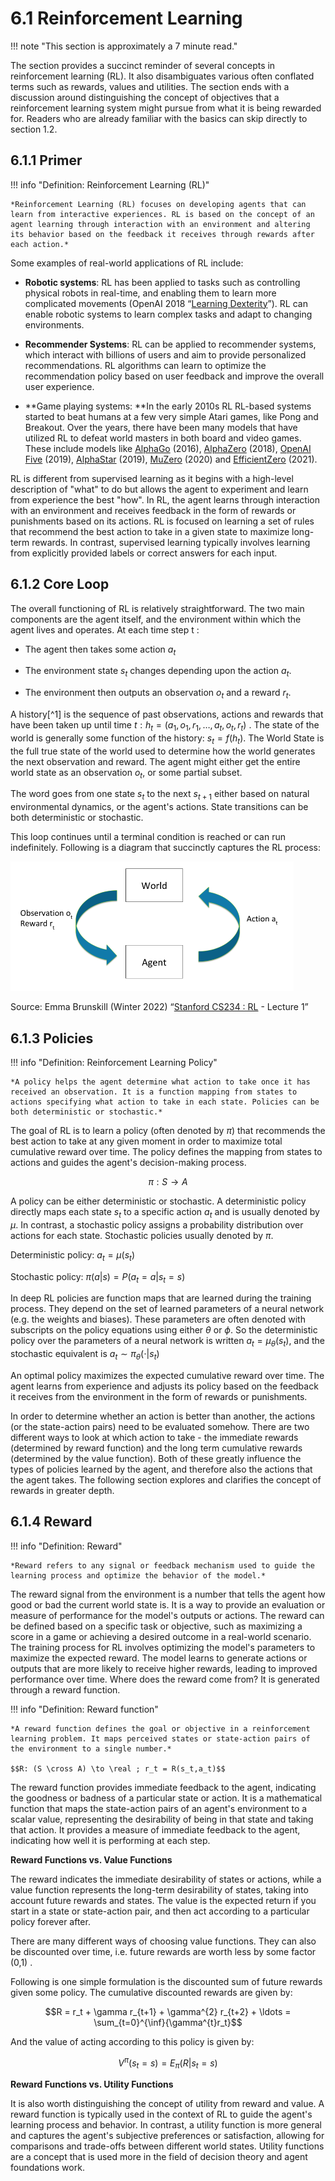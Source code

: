 # 6.1 Reinforcement Learning
!!! note "This section is approximately a 7 minute read." 

The section provides a succinct reminder of several concepts in reinforcement learning (RL). It also disambiguates various often conflated terms such as rewards, values and utilities. The section ends with a discussion around distinguishing the concept of objectives that a reinforcement learning system might pursue from what it is being rewarded for. Readers who are already familiar with the basics can skip directly to section 1.2.

## 6.1.1 Primer

!!! info "Definition: Reinforcement Learning (RL)"

    
    
    *Reinforcement Learning (RL) focuses on developing agents that can learn from interactive experiences. RL is based on the concept of an agent learning through interaction with an environment and altering its behavior based on the feedback it receives through rewards after each action.*
    
    

Some examples of real-world applications of RL include:

- **Robotic systems**: RL has been applied to tasks such as controlling physical robots in real-time, and enabling them to learn more complicated movements (OpenAI 2018 “[Learning Dexterity](https://www.youtube.com/watch?v=jwSbzNHGflM)”). RL can enable robotic systems to learn complex tasks and adapt to changing environments.

- **Recommender Systems**: RL can be applied to recommender systems, which interact with billions of users and aim to provide personalized recommendations. RL algorithms can learn to optimize the recommendation policy based on user feedback and improve the overall user experience.

- **Game playing systems: **In the early 2010s RL RL-based systems started to beat humans at a few very simple Atari games, like Pong and Breakout. Over the years, there have been many models that have utilized RL to defeat world masters in both board and video games. These include models like [AlphaGo](https://www.deepmind.com/research/highlighted-research/alphago) (2016), [AlphaZero](https://www.deepmind.com/blog/alphazero-shedding-new-light-on-chess-shogi-and-go) (2018), [OpenAI Five](https://openai.com/research/openai-five-defeats-dota-2-world-champions) (2019), [AlphaStar](https://www.deepmind.com/blog/alphastar-mastering-the-real-time-strategy-game-starcraft-ii) (2019), [MuZero](https://www.deepmind.com/blog/muzero-mastering-go-chess-shogi-and-atari-without-rules) (2020) and [EfficientZero](https://github.com/YeWR/EfficientZero) (2021).

RL is different from supervised learning as it begins with a high-level description of "what" to do but allows the agent to experiment and learn from experience the best "how". In RL, the agent learns through interaction with an environment and receives feedback in the form of rewards or punishments based on its actions. RL is focused on learning a set of rules that recommend the best action to take in a given state to maximize long-term rewards. In contrast, supervised learning typically involves learning from explicitly provided labels or correct answers for each input.

## 6.1.2 Core Loop

The overall functioning of RL is relatively straightforward. The two main components are the agent itself, and the environment within which the agent lives and operates. At each time step
t
:

- The agent then takes some action $a_{t}$

- The environment state $s_{t}$ changes depending upon the action $a_{t}$.

- The environment then outputs an observation $o_{t}$ and a reward $r_{t}$.

A history[^1] is the sequence of past observations, actions and rewards that have been taken up until time $t: h_t = (a_1,o_1,r_1, \ldots, a_t,o_t,r_t)$ . The state of the world is generally some function of the history: $s_t = f(h_t)$. The World State is the full true state of the world used to determine how the world generates the next observation and reward. The agent might either get the entire world state as an observation $o_t$, or some partial subset.

The word goes from one state $s_t$ to the next $s_{t+1}$ either based on natural environmental dynamics, or the agent's actions. State transitions can be both deterministic or stochastic.

This loop continues until a terminal condition is reached or can run indefinitely. Following is a diagram that succinctly captures the RL process:

![Enter image alt description](Images/d6G_Image_1.png)

Source: Emma Brunskill (Winter 2022) “[Stanford CS234 : RL](https://web.stanford.edu/class/cs234/CS234Win2022/modules.html) - Lecture 1”

## 6.1.3 Policies

!!! info "Definition: Reinforcement Learning Policy"

    
    
    *A policy helps the agent determine what action to take once it has received an observation. It is a function mapping from states to actions specifying what action to take in each state. Policies can be both deterministic or stochastic.*
    
    

The goal of RL is to learn a <span style="text - decoration: underline;">policy</span> (often denoted by $\pi$) that recommends the best action to take at any given moment in order to maximize total cumulative reward over time. The policy defines the mapping from states to actions and guides the agent's decision-making process.

$$\pi: S \to A$$

A policy can be either deterministic or stochastic. A deterministic policy directly maps each state $s_t$ to a specific action $a_t$ and is usually denoted by $\mu$. In contrast, a stochastic policy assigns a probability distribution over actions for each state. Stochastic policies usually denoted by $\pi$.

Deterministic policy: $a_t = \mu(s_t)$

Stochastic policy: $\pi(a|s) = P(a_t = a|s_t=s)$

In deep RL policies are function maps that are learned during the training process. They depend on the set of learned parameters of a neural network (e.g. the weights and biases). These parameters are often denoted with subscripts on the policy equations using either $\theta$ or $\phi$. So the deterministic policy over the parameters of a neural network is written $a_t = \mu_{\theta}(s_t)$, and the stochastic equivalent is $a_t \sim \pi_{\theta}(\cdot|s_t)$

An optimal policy maximizes the expected cumulative reward over time. The agent learns from experience and adjusts its policy based on the feedback it receives from the environment in the form of rewards or punishments.

In order to determine whether an action is better than another, the actions (or the state-action pairs) need to be evaluated somehow. There are two different ways to look at which action to take - the immediate rewards (determined by reward function) and the long term cumulative rewards (determined by the value function). Both of these greatly influence the types of policies learned by the agent, and therefore also the actions that the agent takes. The following section explores and clarifies the concept of rewards in greater depth.

## 6.1.4 Reward

!!! info "Definition: Reward"

    
    
    *Reward refers to any signal or feedback mechanism used to guide the learning process and optimize the behavior of the model.*
    
    

The reward signal from the environment is a number that tells the agent how good or bad the current world state is. It is a way to provide an evaluation or measure of performance for the model's outputs or actions. The reward can be defined based on a specific task or objective, such as maximizing a score in a game or achieving a desired outcome in a real-world scenario. The training process for RL involves optimizing the model's parameters to maximize the expected reward. The model learns to generate actions or outputs that are more likely to receive higher rewards, leading to improved performance over time. Where does the reward come from? It is generated through a reward function.

!!! info "Definition: Reward function"

    
    
    *A reward function defines the goal or objective in a reinforcement learning problem. It maps perceived states or state-action pairs of the environment to a single number.*
    
    $$R: (S \cross A) \to \real ; r_t = R(s_t,a_t)$$
    
    

The reward function provides immediate feedback to the agent, indicating the goodness or badness of a particular state or action. It is a mathematical function that maps the state-action pairs of an agent's environment to a scalar value, representing the desirability of being in that state and taking that action. It provides a measure of immediate feedback to the agent, indicating how well it is performing at each step.

**Reward Functions vs. Value Functions**

The <span style="text - decoration: underline;">reward</span> indicates the immediate desirability of states or actions, while a value function represents the long-term desirability of states, taking into account future rewards and states. The value is the expected return if you start in a state or state-action pair, and then act according to a particular policy forever after. 

There are many different ways of choosing value functions. They can also be discounted over time, i.e. future rewards are worth less by some factor
(0,1)
.

Following is one simple formulation is the discounted sum of future rewards given some policy. The cumulative discounted rewards are given by:

$$R = r_t + \gamma r_{t+1} + \gamma^{2} r_{t+2} + \ldots = \sum_{t=0}^{\inf}{\gamma^{t}r_t}$$

And the value of acting according to this policy is given by:

$$V^{\pi}(s_t=s) = E_{\pi}(R|s_t=s)$$

**Reward Functions vs. Utility Functions**

It is also worth distinguishing the concept of utility from reward and value. A reward function is typically used in the context of RL to guide the agent's learning process and behavior. In contrast, a utility function is more general and captures the agent's subjective preferences or satisfaction, allowing for comparisons and trade-offs between different world states. Utility functions are a concept that is used more in the field of decision theory and agent foundations work.